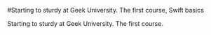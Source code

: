 #Starting to sturdy at Geek University. The first course, Swift basics 

Starting to sturdy at Geek University. The first course.
